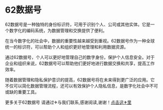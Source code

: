 # 62数据号

62数据号是一种独特的身份标识符，可用于识别个人、公司或其他实体。它是一个数字化的编码系统，为数据管理和交换提供了便利。

在当今数字化的社会中，数据的重要性越来越受到重视。62数据号作为一种全球统一的标识符，可以帮助个人和组织更好地管理和利用数据资源。

通过62数据号，个人可以更好地管理自己的数字身份，保护个人信息安全。对于企业和组织来说，62数据号可以帮助他们更好地进行数据交换和共享，提高工作效率。

随着数据管理和隐私保护意识的提高，62数据号将在未来得到更广泛的应用。它不仅可以简化数据管理流程，还可以有效保护个人隐私信息，是数字化社会中不可或缺的重要工具。

更多关于62数据号 请通过✈与我们联系,感谢阅读,谢谢！[点击这✈里](https://t.me/pt99bot)
